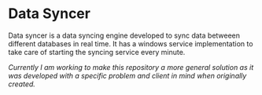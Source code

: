 # Data Syncer #

Data syncer is a data syncing engine developed to sync data betweeen different databases in real time. It has a windows service implementation to take care of starting the syncing service every minute.

*Currently I am working to make this repository a more general solution as it was developed with a specific problem and client in mind when originally created.*
